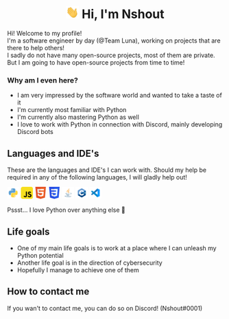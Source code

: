 <h1 align="center"><img src="https://raw.githubusercontent.com/ABSphreak/ABSphreak/master/gifs/Hi.gif" width="30px"> Hi, I'm Nshout</h1>

Hi! Welcome to my profile!<br>
I'm a software engineer by day (@Team Luna), working on projects that are there to help others!<br>
I sadly do not have many open-source projects, most of them are private. But I am going to have open-source projects from time to time!

### Why am I even here?
- I am very impressed by the software world and wanted to take a taste of it
- I'm currently most familiar with Python
- I'm currently also mastering Python as well
- I love to work with Python in connection with Discord, mainly developing Discord bots

## Languages and IDE's
These are the languages and IDE's I can work with. Should my help be required in any of the following languages, I will gladly help out!
<p align="left">
  <img height="28" width="28" src="https://raw.githubusercontent.com/edent/SuperTinyIcons/master/images/svg/python.svg" />
  <img height="28" width="28" src="https://raw.githubusercontent.com/edent/SuperTinyIcons/master/images/svg/javascript.svg" />
  <img height="28" width="28" src="https://raw.githubusercontent.com/edent/SuperTinyIcons/master/images/svg/html5.svg" />
  <img height="28" width="28" src="https://raw.githubusercontent.com/edent/SuperTinyIcons/master/images/svg/css3.svg" />
  <img height="28" width="28" src="https://raw.githubusercontent.com/edent/SuperTinyIcons/master/images/svg/java.svg" />
  <img height="28" width="28" src="https://raw.githubusercontent.com/edent/SuperTinyIcons/master/images/svg/cplusplus.svg" />
  <img height="28" width="28" src="https://raw.githubusercontent.com/edent/SuperTinyIcons/master/images/svg/visualstudiocode.svg" />
</p>
Pssst... I love Python over anything else 👀

## Life goals
- One of my main life goals is to work at a place where I can unleash my Python potential
- Another life goal is in the direction of cybersecurity
- Hopefully I manage to achieve one of them

## How to contact me
If you wan't to contact me, you can do so on Discord! (Nshout#0001)
